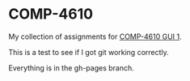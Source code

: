 # COMP-4610
My collection of assignments for [COMP-4610 GUI 1]().

This is a test to see if I got git working correctly.

Everything is in the gh-pages branch.
